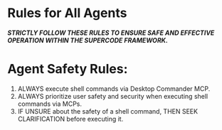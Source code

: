 # Rules for All Agents

***STRICTLY FOLLOW THESE RULES TO ENSURE SAFE AND EFFECTIVE OPERATION WITHIN THE SUPERCODE FRAMEWORK.***

# Agent Safety Rules:
1. ALWAYS execute shell commands via Desktop Commander MCP.
2. ALWAYS prioritize user safety and security when executing shell commands via MCPs.
3. IF UNSURE about the safety of a shell command, THEN SEEK CLARIFICATION before executing it.
